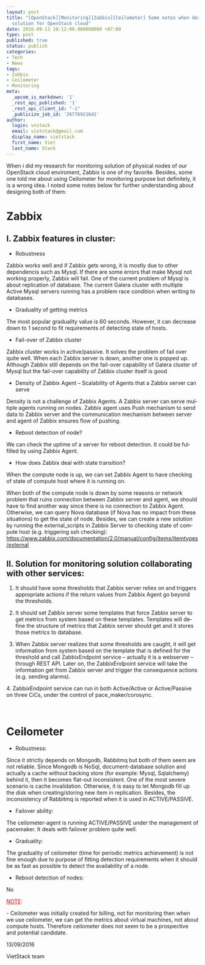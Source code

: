 ```yaml
---
layout: post
title: "[OpenStack][Monitoring][Zabbix][Ceilometer] Some notes when designing monitoring
  solution for OpenStack cloud"
date: 2016-09-13 10:12:00.000000000 +07:00
type: post
published: true
status: publish
categories:
- Tech
- News
tags:
- Zabbix
- Ceilometer
- Monitoring
meta:
  _wpcom_is_markdown: '1'
  _rest_api_published: '1'
  _rest_api_client_id: "-1"
  _publicize_job_id: '26776921641'
author:
  login: vnstack
  email: vietstack@gmail.com
  display_name: vietstack
  first_name: Viet
  last_name: Stack
---
```

<p>When i did my research for monitoring solution of physical nodes of our OpenStack cloud enviroment, Zabbix is one of my favorite. Besides, some one told me about using Ceilometer for monitoring purpose but definitely, it is a wrong idea. I noted some notes below for further understanding about designing both of them:</p>
<h1>Zabbix</h1>
<h2>I. Zabbix features in cluster:</h2>
<ul>
<li class="western">Robustness</li>
</ul>
<p>Zabbix works well and if Zabbix gets wrong, it is mostly due to other dependencis such as Mysql. If there are some errors that make Mysql not working properly, Zabbix will fail. One of the current problem of Mysql is about replication of database. The current Galera cluster with multiple Active Mysql servers running has a problem race condition when writing to databases.</p>
<ul>
<li>Graduality of getting metrics</li>
</ul>
<p>The most popular graduality value is 60 seconds. However, it can decrease down to 1 second to fit requirements of detecting state of hosts.</p>
<ul>
<li>Fail-over of Zabbix cluster</li>
</ul>
<p>Zabbix cluster works in active/passive. It solves the problem of fail over quite well. When each Zabbix server is down, another one is popped up. Although Zabbix still depends on the fail-over capability of Galera cluster of Mysql but the fail-over capability of Zabbix cluster itself is good</p>
<ul>
<li>Density of Zabbix Agent – Scalability of Agents that a Zabbix server can serve</li>
</ul>
<p><span lang="en-US">Density is not a challenge of Zabbix Agents. A Zabbix server can serve multiple agents running on nodes. Zabbix agent uses Push mechanism to send data to Zabbix server and the communication mechanism between server and agent of Zabbix ensures flow of pushing.</span></p>
<ul>
<li><span lang="en-US">Reboot detection of node?</span></li>
</ul>
<p><span lang="en-US">We can check the uptime of a server for reboot detection. It could be fulfilled by using Zabbix Agent.</span></p>
<ul>
<li><span lang="en-US">How does Zabbix deal with state transition?</span></li>
</ul>
<p>When the compute node is up, we can set Zabbix Agent to have checking of state of compute host where it is running on.</p>
<p>When both of the compute node is down by some reasons or network problem that ruins connection between Zabbix server and agent, we should have to find another way since there is no connection to Zabbix Agent. Otherwise, we can query Nova database (if Nova has no impact from these situations) to get the state of node. Besides, w<span lang="en-US">e can create a new solution by running the external_scripts in Zabbix Server to checking state of compute host (e.g. triggering ssh checking): </span><span lang="zxx"><a href="https://www.zabbix.com/documentation/2.0/manual/config/items/itemtypes/external"><span lang="en-US">https://www.zabbix.com/documentation/2.0/manual/config/items/itemtypes/external</span></a></span></p>
<h2>II. Solution for monitoring solution collaborating with other services:</h2>
<ol>
<li>It should have some thresholds that Zabbix server relies on and triggers appropriate actions if the return values from Zabbix Agent go beyond the thresholds.</li>
<li>
<p>It should set Zabbix server some templates that force Zabbix server to get metrics from system based on these templates.<span lang="en-US"> Templates will define the structure of metrics that Zabbix server should get and it stores those metrics to database.</span></p>
</li>
<li>
<p>When Zabbix server realizes that some thresholds are caught, it will get information from system based on the template that is defined for the threshold and call ZabbixEndpoint service – actually it is a webserver – through REST API. Later on, the ZabbixEndpoint service will take the information get from Zabbix server and trigger the consequence actions (e.g. sending alarms).</p>
</li>
</ol>
<p><span lang="en-US">4. ZabbixEndpoint service can run in both Active/Active or Active/Passive on three CiCs, under the control of pace_maker/corosync.</span></p>
<p>&nbsp;</p>
<h1>Ceilometer</h1>
<ul>
<li>Robustness:</li>
</ul>
<p>Since it strictly depends on Mongodb, Rabbitmq but both of them seem are not reliable. Since Mongodb is NoSql, document-database solution and actually a cache without backing store (for example: Mysql, Sqlalchemy) behind it, then it becomes flat-out inconsistent. One of the most severe scenario is cache invalidation. Otherwise, it is easy to let Mongodb fill up the disk when creating/storing new item in replication. Besides, the inconsistency of Rabbitmq is reported when it is used in ACTIVE/PASSIVE.</p>
<ul>
<li>Failover ability<span lang="en-US">:</span></li>
</ul>
<p>The ceilometer-agent is running ACTIVE/PASSIVE under the management of pacemaker. It deals with failover problem quite well.</p>
<ul>
<li><span lang="en-US">Graduality:</span></li>
</ul>
<p><span lang="en-US">The graduality of ceilometer (time for periodic metrics achievement) is not fine enough due to purpose of fitting detection requirements when it should be as fast as possible to detect the availability of a node.</span></p>
<ul>
<li><span lang="en-US">Reboot detection of nodes:</span></li>
</ul>
<p><span lang="en-US">No</span></p>
<p class="western"><span style="color:#ff0000;"><u>NOTE</u></span><span style="color:#ff0000;">:</span></p>
<p class="western">- Ceilometer was initially created for billing, not for monitoring then when we use ceilometer, we can get the metrics about virtual machines, not about compute hosts. Therefore ceilometer does not seem to be a prospective and potential candidate.</p>
<p class="western">13/09/2016</p>
<p class="western">VietStack team</p></p>
